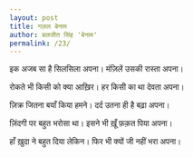 ```yaml
---  
layout: post  
title: गज़ल बेनाम
author: बलजीत सिंह 'बेनाम'
permalink: /23/
---  
```


इक अजब सा है सिलसिला अपना। 
मंज़िलें उसकी रास्ता अपना। 
  
रोकते भी किसी को क्या आख़िर। 
हर किसी का था देवता अपना। 
  
ज़िक्र जितना बयाँ किया हमने। 
दर्द उतना ही है बढ़ा अपना। 
  
ज़िंदगी पर बहुत भरोसा था। 
इसने भी ख़ूँ फ़क़त पिया अपना। 
  
हाँ ख़ुदा ने बहुत दिया लेकिन। 
फिर भी क्यों जी नहीं भरा अपना। 